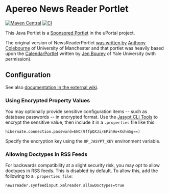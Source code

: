 # Apereo News Reader Portlet

[![Maven Central](https://maven-badges.herokuapp.com/maven-central/org.jasig.portlet/NewsReaderPortlet/badge.svg)](https://maven-badges.herokuapp.com/maven-central/org.jasig.portlet/NewsReaderPortlet)
[![CI](https://github.com/uPortal-Project/NewsReaderPortlet/actions/workflows/CI.yml/badge.svg?branch=master)](https://github.com/uPortal-Project/NewsReaderPortlet/actions/workflows/CI.yml)

This Java Portlet is a [Sponsored Portlet][] in the uPortal project.

The original version of NewsReaderPortlet [was written by][NewsReaderPortlet contributors] [Anthony Colebourne][] of University of Manchester and that portlet was heavily based upon the [CalendarPortlet][] written by [Jen Bourey][] of Yale University
(with permission).

## Configuration

See also [documentation in the external wiki][NewsReaderPortlet in Confluence].

### Using Encrypted Property Values

You may optionally provide sensitive configuration items -- such as database passwords -- in encrypted format.  Use the [Jasypt CLI Tools](http://www.jasypt.org/cli.html) to encrypt the sensitive value, then include it in a `.properties` file like this:

```
hibernate.connection.password=ENC(9ffpQXJi/EPih9o+Xshm5g==)
```

Specify the encryption key using the `UP_JASYPT_KEY` environment variable.

### Allowing Doctypes in RSS Feeds

For backwards compatibility at a slight security risk, you may opt to allow doctypes in RSS feeds.
This is disabled by default. To allow this, add the following to a `.properties file`:

```properties
newsreader.synfeedinput.xmlreader.allowDoctypes=true
```

[Anthony Colebourne]: https://github.com/acolebourne
[Jen Bourey]: https://github.com/bourey

[Sponsored Portlet]: https://wiki.jasig.org/display/PLT/Jasig+Sponsored+Portlets
[NewsReaderPortlet in Confluence]: https://wiki.jasig.org/display/PLT/NewsReaderPortlet
[CalendarPortlet]: https://github.com/Jasig/CalendarPortlet

[NewsReaderPortlet contributors]: https://github.com/Jasig/NewsReaderPortlet/graphs/contributors
